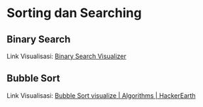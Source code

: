 # Sorting dan Searching
## Binary Search
Link Visualisasi: [Binary Search Visualizer](https://binary-search-visualization.netlify.app/)
## Bubble Sort
Link Visualisasi: [Bubble Sort visualize | Algorithms | HackerEarth](https://www.hackerearth.com/practice/algorithms/sorting/bubble-sort/visualize/)